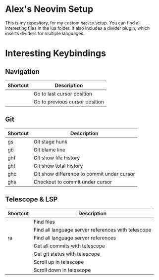# Alex's Neovim Setup

This is my repository, for my custom `Neovim` setup. You can find all interesting files in the
lua folder. It also includes a divider plugin, which inserts dividers for multiple languages.

# Interesting Keybindings

## Navigation

| Shortcut          | Description                                                                  |
|-------------------|------------------------------------------------------------------------------|
| <C-i>             | Go to last cursor position                                                   |
| <C-o>             | Go to previous cursor position                                               |

## Git

| Shortcut          | Description                                                                  |
|-------------------|------------------------------------------------------------------------------|
| <leader>gs        | Git stage hunk                                                               |
| <leader>gb        | Git blame line                                                               |
| <leader>ghf       | Git show file history                                                        |
| <leader>ght       | Git show total history                                                       |
| <leader>ghc       | Git show difference to commit under cursor                                   |
| <leader>ghs       | Checkout to commit under cursor                                              |

## Telescope & LSP

| Shortcut          | Description                                                                  |
|-------------------|------------------------------------------------------------------------------|
| <C-f>             | Find files                                                                   |
| <C-l>             | Find all language server references with telescope                           |
| <leader>ra        | Find all language server references                                          |
| <leader><C-g>     | Get all commits with telescope                                               |
| <leader><C-s>     | Get git status with telescope                                                |
| <C-u>             | Scroll up in telescope                                                       |
| <C-d>             | Scroll down in telescope                                                     |
